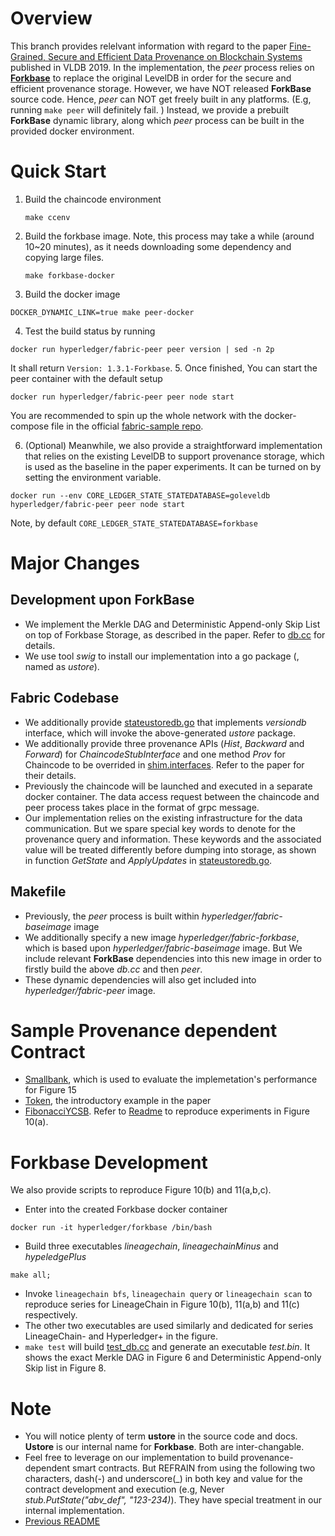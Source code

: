 # Overview
This branch provides relelvant information with regard to the paper [Fine-Grained, Secure and Efficient Data Provenance on Blockchain Systems](http://www.vldb.org/pvldb/vol12/p975-ruan.pdf) published in VLDB 2019. 
In the implementation, the _peer_ process relies on [__Forkbase__](http://www.vldb.org/pvldb/vol11/p1137-wang.pdf) to replace the original LevelDB in order for the secure and efficient provenance storage. 
However, we have NOT released __ForkBase__ source code. 
Hence, _peer_ can NOT get freely built in any platforms. (E.g, running `make peer` will definitely fail. )
Instead, we provide a prebuilt __ForkBase__ dynamic library, along which _peer_ process can be built in the provided docker environment. 

# Quick Start
1. Build the chaincode environment  

   ```
   make ccenv
   ```
2. Build the forkbase image. Note, this process may take a while (around 10~20 minutes), as it needs downloading some dependency and copying large files. 

    ```
    make forkbase-docker 
    ``` 
3. Build the docker image 

 ```
 DOCKER_DYNAMIC_LINK=true make peer-docker 
 ``` 
4. Test the build status by running

```
docker run hyperledger/fabric-peer peer version | sed -n 2p
```
It shall return `Version: 1.3.1-Forkbase`.
5. Once finished, You can start the peer container with the default setup 
```
docker run hyperledger/fabric-peer peer node start
```
You are recommended to spin up the whole network with the docker-compose file in the official [fabric-sample repo](https://github.com/hyperledger/fabric-samples/blob/release-1.4/basic-network/docker-compose.yml).

6. (Optional) Meanwhile, we also provide a straightforward implementation that relies on the existing LevelDB to support provenance storage, which is used as the baseline in the paper experiments.  It can be turned on by setting the environment variable.
```
docker run --env CORE_LEDGER_STATE_STATEDATABASE=goleveldb hyperledger/fabric-peer peer node start
```
Note, by default `CORE_LEDGER_STATE_STATEDATABASE=forkbase`

# Major Changes
## Development upon ForkBase
* We implement the Merkle DAG and Deterministic Append-only Skip List on top of Forkbase Storage, as described in the paper. Refer to [db.cc](images/forkbase/payload/src/db.cc) for details.
* We use tool _swig_ to install our implementation into a go package (, named as _ustore_).

## Fabric Codebase
* We additionally provide [stateustoredb.go](core/ledger/kvledger/txmgmt/statedb/stateustoredb/stateustoredb.go) that implements _versiondb_ interface, which will invoke the above-generated _ustore_ package. 
* We additionally provide three provenance APIs (_Hist_, _Backward_ and _Forward_) for _ChaincodeStubInterface_ and one method _Prov_ for Chaincode to be overrided in [shim.interfaces](core/chaincode/shim/interfaces.go). Refer to the paper for their details. 
* Previously the chaincode will be launched and executed in a separate docker container. The data access request between the chaincode and peer process takes place in the format of grpc message. 
* Our implementation relies on the existing infrastructure for the data communication. But we spare special key words to denote for the provenance query and information. These keywords and the associated value will be treated differently before dumping into storage, as shown in function _GetState_ and _ApplyUpdates_ in [stateustoredb.go](core/ledger/kvledger/txmgmt/statedb/stateustoredb/stateustoredb.go). 

## Makefile
* Previously, the _peer_ process is built within _hyperledger/fabric-baseimage_ image
* We additionally specify a new image _hyperledger/fabric-forkbase_, which is based upon _hyperledger/fabric-baseimage_ image. But We include relevant __ForkBase__ dependencies into this new image in order to firstly build the above _db.cc_ and then _peer_.
* These dynamic dependencies will also get included into _hyperledger/fabric-peer_ image.

# Sample Provenance dependent Contract
* [Smallbank](examples/chaincode/go/smallbank/smallbank.go), which is used to evaluate the implemetation's performance for Figure 15 
* [Token](examples/chaincode/go/token/token.go), the introductory example in the paper
* [FibonacciYCSB](examples/prov_demo). Refer to [Readme](examples/prov_demo/README.md) to reproduce experiments in Figure 10(a).

# Forkbase Development
We also provide scripts to reproduce Figure 10(b) and 11(a,b,c). 
* Enter into the created Forkbase docker container
```
docker run -it hyperledger/forkbase /bin/bash
```
* Build three executables _lineagechain_, _lineagechainMinus_ and _hypeledgePlus_
``` 
make all;
```
* Invoke `lineagechain bfs`, `lineagechain query` or `lineagechain scan` to reproduce series for LineageChain in Figure 10(b), 11(a,b) and 11(c) respectively.
* The other two executables are used similarly and dedicated for series LineageChain- and Hyperledger+ in the figure. 
* `make test` will build [test_db.cc](images/forkbase/payload/test/test_db.cc) and generate an executable _test.bin_. It shows the exact Merkle DAG in Figure 6 and Deterministic Append-only Skip list in Figure 8.

# Note
* You will notice plenty of term __ustore__ in the source code and docs. __Ustore__ is our internal name for __Forkbase__. Both are inter-changable. 
* Feel free to leverage on our implementation to build provenance-dependent smart contracts. But REFRAIN from using the following two characters, dash(-) and underscore(_) in both key and value for the contract development and execution (e.g, Never _stub.PutState("abv_def", "123-234)_). They have special treatment in our internal implementation. 
* [Previous README](OLD_README.md)